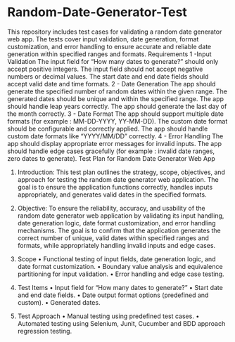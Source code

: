 # Random-Date-Generator-Test
This repository includes test cases for validating a random date generator web app. The tests cover input validation, date generation, format customization, and error handling to ensure accurate and reliable date generation within specified ranges and formats.
Requirements
1 -Input Validation
The input field for “How many dates to generate?” should only accept positive integers.
The input field should not accept negative numbers or decimal values.
The start date and end date fields should accept valid date and time formats.
2 - Date Generation
The app should generate the specified number of random dates within the given range.
The generated dates should be unique and within the specified range.
The app should handle leap years correctly.
The app should generate the last day of the month correctly.
3 - Date Format
The app should support multiple date formats (for example :  MM-DD-YYYY, YY-MM-DD).
The custom date format should be configurable and correctly applied.
The app should handle custom date formats like “YYYY/MM/DD” correctly.
4 - Error Handling
The app should display appropriate error messages for invalid inputs.
The app should handle edge cases gracefully (for example : invalid date ranges, zero dates to generate).
Test Plan for Random Date Generator Web App
1. Introduction:
This test plan outlines the strategy, scope, objectives, and approach for testing the random date generator web application. The goal is to ensure the application functions correctly, handles inputs appropriately, and generates valid dates in the specified formats.

2. Objective:
To ensure the reliability, accuracy, and usability of the random date generator web application by validating its input handling, date generation logic, date format customization, and error handling mechanisms. The goal is to confirm that the application generates the correct number of unique, valid dates within specified ranges and formats, while appropriately handling invalid inputs and edge cases.
3. Scope
•	Functional testing of input fields, date generation logic, and date format customization.
•	Boundary value analysis and equivalence partitioning for input validation.
•	Error handling and edge case testing.
4. Test Items
•	Input field for “How many dates to generate?”
•	Start date and end date fields.
•	Date output format options (predefined and custom).
•	Generated dates.
5. Test Approach
•	Manual testing using predefined test cases.
•	Automated testing using Selenium, Junit, Cucumber and BDD approach regression testing.


